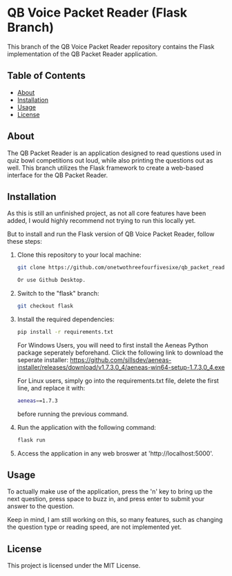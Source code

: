 # QB Voice Packet Reader (Flask Branch)

This branch of the QB Voice Packet Reader repository contains the Flask implementation of the QB Packet Reader application.

## Table of Contents

- [About](#about)
- [Installation](#installation)
- [Usage](#usage)
- [License](#license)

## About

The QB Packet Reader is an application designed to read questions used in quiz bowl competitions out loud, while also printing the questions out as well. This branch utilizes the Flask framework to create a web-based interface for the QB Packet Reader.

## Installation

As this is still an unfinished project, as not all core features have been added, I would highly recommend not trying to run this locally yet.

But to install and run the Flask version of QB Voice Packet Reader, follow these steps:

1. Clone this repository to your local machine:

   ```bash
   git clone https://github.com/onetwothreefourfivesixe/qb_packet_reader.git

   Or use Github Desktop.

2. Switch to the "flask" branch:

    ```bash
    git checkout flask

3. Install the required dependencies:

    ```bash
    pip install -r requirements.txt
    ```

    For Windows Users, you will need to first install the Aeneas Python package seperately beforehand. Click the following link to download the seperate installer: https://github.com/sillsdev/aeneas-installer/releases/download/v1.7.3.0_4/aeneas-win64-setup-1.7.3.0_4.exe

    For Linux users, simply go into the requirements.txt file, delete the first line, and replace it with:

    ```bash
    aeneas==1.7.3
    ```

    before running the previous command.

4. Run the application with the following command:

    ```bash
    flask run

5. Access the application in any web broswer at 'http://localhost:5000'.

## Usage

To actually make use of the application, press the 'n' key to bring up the next question, press space to buzz in, and press enter to submit your answer to the question.

Keep in mind, I am still working on this, so many features, such as changing the question type or reading speed, are not implemented yet.

## License

This project is licensed under the MIT License.